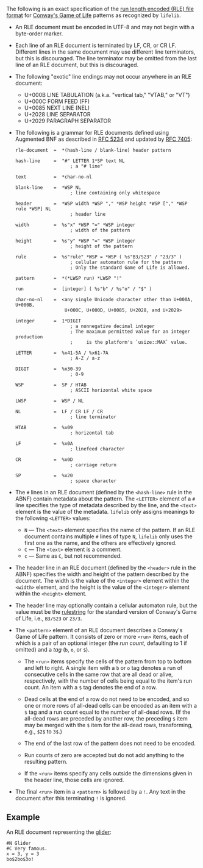 The following is an exact specification of the [run length encoded (RLE) file
format][RLE] for [Conway's Game of Life][] patterns as recognized by `lifelib`.

- An RLE document must be encoded in UTF-8 and may not begin with a byte-order
  marker.

- Each line of an RLE document is terminated by LF, CR, or CR LF.  Different
  lines in the same document may use different line terminators, but this is
  discouraged.  The line terminator may be omitted from the last line of an RLE
  document, but this is discouraged.

- The following "exotic" line endings may not occur anywhere in an RLE
  document:
    - U+000B LINE TABULATION (a.k.a. "vertical tab," "VTAB," or "VT")
    - U+000C FORM FEED (FF)
    - U+0085 NEXT LINE (NEL)
    - U+2028 LINE SEPARATOR
    - U+2029 PARAGRAPH SEPARATOR

- The following is a grammar for RLE documents defined using Augmented BNF as
  described in [RFC 5234][] and updated by [RFC 7405][]:

    ```text
    rle-document  =  *(hash-line / blank-line) header pattern

    hash-line     =  "#" LETTER 1*SP text NL
                        ; a "# line"

    text          =  *char-no-nl

    blank-line    =  *WSP NL
                        ; line containing only whitespace

    header        =  *WSP width *WSP "," *WSP height *WSP ["," *WSP rule *WSP] NL
                        ; header line

    width         =  %s"x" *WSP "=" *WSP integer
                        ; width of the pattern

    height        =  %s"y" *WSP "=" *WSP integer
                        ; height of the pattern

    rule          =  %s"rule" *WSP = *WSP ( %s"B3/S23" / "23/3" )
                        ; cellular automaton rule for the pattern
                        ; Only the standard Game of Life is allowed.

    pattern       =  *(*LWSP run) *LWSP "!"

    run           =  [integer] ( %s"b" / %s"o" / "$" )

    char-no-nl    =  <any single Unicode character other than U+000A, U+000B,
                      U+000C, U+000D, U+0085, U+2028, and U+2029>

    integer       =  1*DIGIT
                        ; a nonnegative decimal integer
                        ; The maximum permitted value for an integer production
                        ;     is the platform's `usize::MAX` value.

    LETTER        =  %x41-5A / %x61-7A
                        ; A-Z / a-z

    DIGIT         =  %x30-39
                        ; 0-9

    WSP           =  SP / HTAB
                        ; ASCII horizontal white space

    LWSP          =  WSP / NL

    NL            =  LF / CR LF / CR
                        ; line terminator

    HTAB          =  %x09
                        ; horizontal tab

    LF            =  %x0A
                        ; linefeed character

    CR            =  %x0D
                        ; carriage return

    SP            =  %x20
                        ; space character
    ```

- The `#` lines in an RLE document (defined by the `<hash-line>` rule in the
  ABNF) contain metadata about the pattern.  The `<LETTER>` element of a `#`
  line specifies the type of metadata described by the line, and the `<text>`
  element is the value of the metadata.  `lifelib` only assigns meanings to the
  following `<LETTER>` values:
    - `N` — The `<text>` element specifies the name of the pattern.  If an RLE
      document contains multiple `#` lines of type `N`, `lifelib` only uses the
      first one as the name, and the others are effectively ignored.
    - `C` — The `<text>` element is a comment.
    - `c` — Same as `C`, but not recommended.

- The header line in an RLE document (defined by the `<header>` rule in the
  ABNF) specifies the width and height of the pattern described by the
  document.  The width is the value of the `<integer>` element within the
  `<width>` element, and the height is the value of the `<integer>` element
  within the `<height>` element.

- The header line may optionally contain a cellular automaton rule, but the
  value must be the [rulestring][] for the standard version of Conway's Game of
  Life, i.e., `B3/S23` or `23/3`.

- The `<pattern>` element of an RLE document describes a Conway's Game of Life
  pattern.  It consists of zero or more `<run>` items, each of which is a pair
  of an optional integer (the *run count*, defaulting to 1 if omitted) and a
  *tag* (`b`, `o`, or `$`).

  - The `<run>` items specify the cells of the pattern from top to bottom and
    left to right.  A single item with a `b` or `o` tag denotes a run of
    consecutive cells in the same row that are all dead or alive, respectively,
    with the number of cells being equal to the item's run count.  An item with
    a `$` tag denotes the end of a row.

  - Dead cells at the end of a row do not need to be encoded, and so one or
    more rows of all-dead cells can be encoded as an item with a `$` tag and a
    run count equal to the number of all-dead rows.  (If the all-dead rows are
    preceded by another row, the preceding `$` item may be merged with the `$`
    item for the all-dead rows, transforming, e.g., `$2$` to `3$`.)

  - The end of the last row of the pattern does not need to be encoded.

  - Run counts of zero are accepted but do not add anything to the resulting
    pattern.

  - If the `<run>` items specify any cells outside the dimensions given in the
    header line, those cells are ignored.

- The final `<run>` item in a `<pattern>` is followed by a `!`.  Any text in
  the document after this terminating `!` is ignored.

[RLE]: https://conwaylife.com/wiki/Run_Length_Encoded
[Conway's Game of Life]: https://en.wikipedia.org/wiki/Conway%27s_Game_of_Life
[rulestring]: https://conwaylife.com/wiki/Rulestring
[RFC 5234]: https://www.rfc-editor.org/info/rfc5234
[RFC 7405]: https://www.rfc-editor.org/info/rfc7405

Example
-------

An RLE document representing the [glider](https://conwaylife.com/wiki/Glider):

```text
#N Glider
#C Very famous.
x = 3, y = 3
bo$2bo$3o!
```
